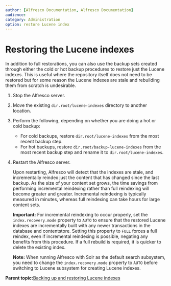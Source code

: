 ```yaml
---
author: [Alfresco Documentation, Alfresco Documentation]
audience: 
category: Administration
option: restore Lucene index
---
```


# Restoring the Lucene indexes

In addition to full restorations, you can also use the backup sets created through either the cold or hot backup procedures to restore just the Lucene indexes. This is useful where the repository itself does not need to be restored but for some reason the Lucene indexes are stale and rebuilding them from scratch is undesirable.

1.  Stop the Alfresco server.

2.  Move the existing `dir.root/lucene-indexes` directory to another location.

3.  Perform the following, depending on whether you are doing a hot or cold backup:

    -   For cold backups, restore `dir.root/lucene-indexes` from the most recent backup step.
    -   For hot backups, restore `dir.root/backup-lucene-indexes` from the most recent backup step and rename it to `dir.root/lucene-indexes`.
4.  Restart the Alfresco server.

    Upon restarting, Alfresco will detect that the indexes are stale, and incrementally reindex just the content that has changed since the last backup. As the size of your content set grows, the time savings from performing incremental reindexing rather than full reindexing will become greater and greater. Incremental reindexing is typically measured in minutes, whereas full reindexing can take hours for large content sets.

    **Important:** For incremental reindexing to occur properly, set the `index.recovery.mode` property to `AUTO` to ensure that the restored Lucene indexes are incrementally built with any newer transactions in the database and contentstore. Setting this property to `FULL` forces a full reindex, even if incremental reindexing is possible, negating any benefits from this procedure. If a full rebuild is required, it is quicker to delete the existing index.

    **Note:** When running Alfresco with Solr as the default search subsystem, you need to change the `index.recovery.mode` property to `AUTO` before switching to Lucene subsystem for creating Lucene indexes.


**Parent topic:**[Backing up and restoring Lucene indexes](../concepts/backup-lucene-intro.md)

